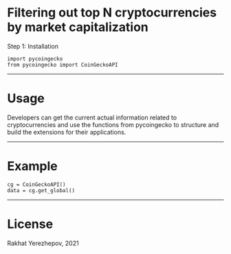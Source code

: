 # Filtering out top N cryptocurrencies by market capitalization 

Step 1: Installation

```
import pycoingecko
from pycoingecko import CoinGeckoAPI
```

---
# Usage
 Developers can get the current actual information related to cryptocurrencies and use the functions from pycoingecko to structure and build the extensions for their applications.

---
# Example

```
cg = CoinGeckoAPI()
data = cg.get_global()
```

--- 
# License
Rakhat Yerezhepov, 2021
